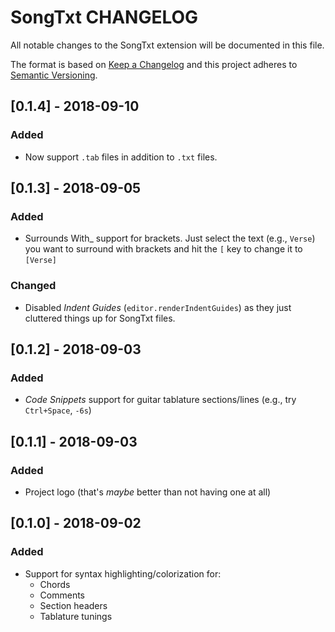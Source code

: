 # SongTxt CHANGELOG

All notable changes to the SongTxt extension will be documented in this file.

The format is based on [Keep a Changelog](http://keepachangelog.com/en/1.0.0/)
and this project adheres to [Semantic Versioning](http://semver.org/spec/v2.0.0.html).

## [0.1.4] - 2018-09-10

### Added

- Now support `.tab` files in addition to `.txt` files.

## [0.1.3] - 2018-09-05

### Added

- Surrounds With_ support for brackets. Just select the text (e.g., `Verse`) you want to surround with brackets and hit the `[` key to change it to `[Verse]`

### Changed

- Disabled _Indent Guides_ (`editor.renderIndentGuides`) as they just cluttered things up for SongTxt files.

## [0.1.2] - 2018-09-03

### Added

- _Code Snippets_ support for guitar tablature sections/lines (e.g., try `Ctrl+Space`, `-6s`)

## [0.1.1] - 2018-09-03

### Added

- Project logo (that's _maybe_ better than not having one at all)

## [0.1.0] - 2018-09-02

### Added

- Support for syntax highlighting/colorization for:
  - Chords
  - Comments
  - Section headers
  - Tablature tunings
